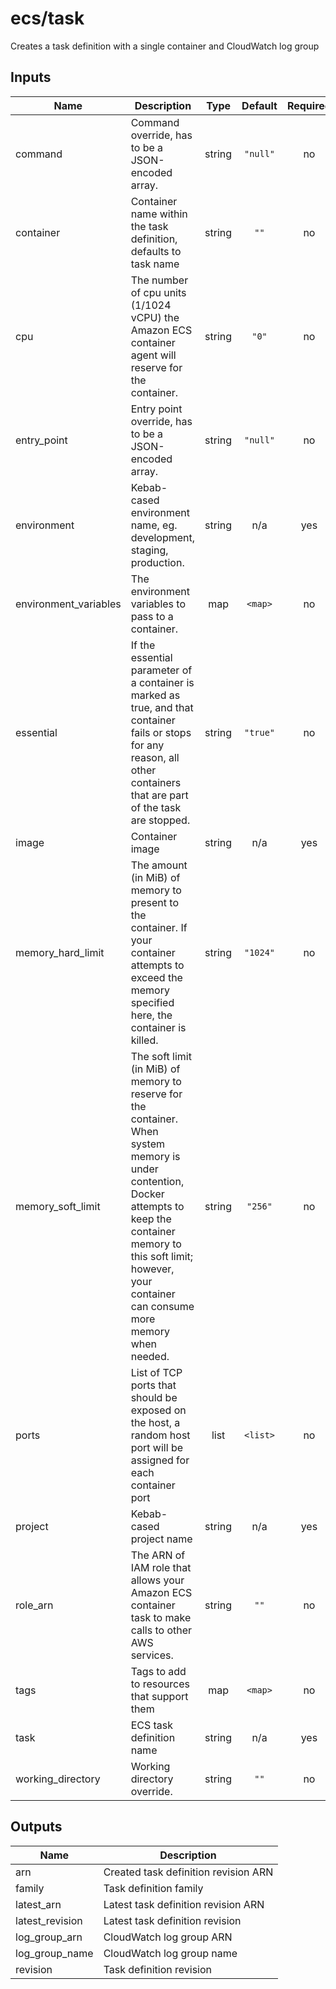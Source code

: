 # ecs/task

Creates a task definition with a single container and CloudWatch log group

## Inputs

| Name                   | Description                                                                                                                                                                                                                           |  Type  | Default  | Required |
| ---------------------- | ------------------------------------------------------------------------------------------------------------------------------------------------------------------------------------------------------------------------------------- | :----: | :------: | :------: |
| command                | Command override, has to be a JSON-encoded array.                                                                                                                                                                                     | string | `"null"` |    no    |
| container              | Container name within the task definition, defaults to task name                                                                                                                                                                      | string |   `""`   |    no    |
| cpu                    | The number of cpu units (1/1024 vCPU) the Amazon ECS container agent will reserve for the container.                                                                                                                                  | string |  `"0"`   |    no    |
| entry\_point           | Entry point override, has to be a JSON-encoded array.                                                                                                                                                                                 | string | `"null"` |    no    |
| environment            | Kebab-cased environment name, eg. development, staging, production.                                                                                                                                                                   | string |   n/a    |   yes    |
| environment\_variables | The environment variables to pass to a container.                                                                                                                                                                                     |  map   | `<map>`  |    no    |
| essential              | If the essential parameter of a container is marked as true, and that container fails or stops for any reason, all other containers that are part of the task are stopped.                                                            | string | `"true"` |    no    |
| image                  | Container image                                                                                                                                                                                                                       | string |   n/a    |   yes    |
| memory\_hard\_limit    | The amount (in MiB) of memory to present to the container. If your container attempts to exceed the memory specified here, the container is killed.                                                                                   | string | `"1024"` |    no    |
| memory\_soft\_limit    | The soft limit (in MiB) of memory to reserve for the container. When system memory is under contention, Docker attempts to keep the container memory to this soft limit; however, your container can consume more memory when needed. | string | `"256"`  |    no    |
| ports                  | List of TCP ports that should be exposed on the host, a random host port will be assigned for each container port                                                                                                                     |  list  | `<list>` |    no    |
| project                | Kebab-cased project name                                                                                                                                                                                                              | string |   n/a    |   yes    |
| role\_arn              | The ARN of IAM role that allows your Amazon ECS container task to make calls to other AWS services.                                                                                                                                   | string |   `""`   |    no    |
| tags                   | Tags to add to resources that support them                                                                                                                                                                                            |  map   | `<map>`  |    no    |
| task                   | ECS task definition name                                                                                                                                                                                                              | string |   n/a    |   yes    |
| working\_directory     | Working directory override.                                                                                                                                                                                                           | string |   `""`   |    no    |

## Outputs

| Name             | Description                          |
| ---------------- | ------------------------------------ |
| arn              | Created task definition revision ARN |
| family           | Task definition family               |
| latest\_arn      | Latest task definition revision ARN  |
| latest\_revision | Latest task definition revision      |
| log\_group\_arn  | CloudWatch log group ARN             |
| log\_group\_name | CloudWatch log group name            |
| revision         | Task definition revision             |

